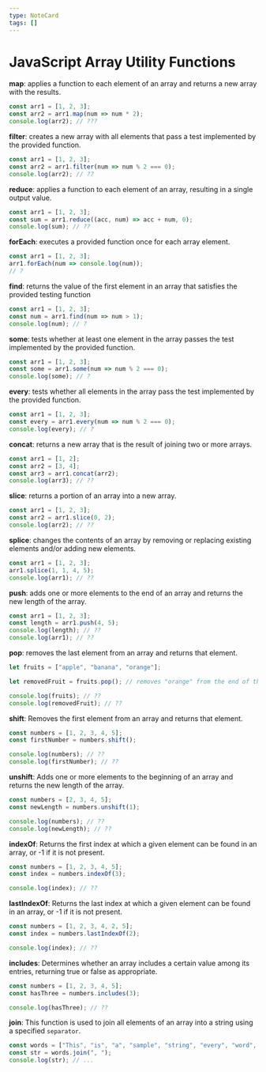 ```yaml
---
type: NoteCard
tags: []
---
```


# JavaScript Array Utility Functions
**map**: applies a function to each element of an array and returns a new array with the results.

```js
const arr1 = [1, 2, 3];
const arr2 = arr1.map(num => num * 2);
console.log(arr2); // ???
```

**filter**: creates a new array with all elements that pass a test implemented by the provided function.

```js
const arr1 = [1, 2, 3];
const arr2 = arr1.filter(num => num % 2 === 0);
console.log(arr2); // ??
```

**reduce**: applies a function to each element of an array, resulting in a single output value.

```js
const arr1 = [1, 2, 3];
const sum = arr1.reduce((acc, num) => acc + num, 0);
console.log(sum); // ??
```

**forEach**: executes a provided function once for each array element.

```js
const arr1 = [1, 2, 3];
arr1.forEach(num => console.log(num));
// ?
```

**find**: returns the value of the first element in an array that satisfies the provided testing function

```js
const arr1 = [1, 2, 3];
const num = arr1.find(num => num > 1);
console.log(num); // ?
```

**some**: tests whether at least one element in the array passes the test implemented by the provided function.

```js
const arr1 = [1, 2, 3];
const some = arr1.some(num => num % 2 === 0);
console.log(some); // ?
```

**every**: tests whether all elements in the array pass the test implemented by the provided function.

```js
const arr1 = [1, 2, 3];
const every = arr1.every(num => num % 2 === 0);
console.log(every); // ?
```

**concat**: returns a new array that is the result of joining two or more arrays.

```js
const arr1 = [1, 2];
const arr2 = [3, 4];
const arr3 = arr1.concat(arr2);
console.log(arr3); // ??
```

**slice**: returns a portion of an array into a new array.

```js
const arr1 = [1, 2, 3];
const arr2 = arr1.slice(0, 2);
console.log(arr2); // ??
```

**splice**: changes the contents of an array by removing or replacing existing elements and/or adding new elements.

```js
const arr1 = [1, 2, 3];
arr1.splice(1, 1, 4, 5);
console.log(arr1); // ??
```

**push**: adds one or more elements to the end of an array and returns the new length of the array.

```js
const arr1 = [1, 2, 3];
const length = arr1.push(4, 5);
console.log(length); // ??
console.log(arr1); // ??
```

**pop**: removes the last element from an array and returns that element.

```js
let fruits = ["apple", "banana", "orange"];

let removedFruit = fruits.pop(); // removes "orange" from the end of the array and returns it

console.log(fruits); // ??
console.log(removedFruit); // ??
```

**shift**: Removes the first element from an array and returns that element.

```js
const numbers = [1, 2, 3, 4, 5];
const firstNumber = numbers.shift();

console.log(numbers); // ??
console.log(firstNumber); // ??
```

**unshift**: Adds one or more elements to the beginning of an array and returns the new length of the array.

```js
const numbers = [2, 3, 4, 5];
const newLength = numbers.unshift(1);

console.log(numbers); // ??
console.log(newLength); // ??
```

**indexOf**: Returns the first index at which a given element can be found in an array, or -1 if it is not present.

```js
const numbers = [1, 2, 3, 4, 5];
const index = numbers.indexOf(3);

console.log(index); // ??
```

**lastIndexOf**: Returns the last index at which a given element can be found in an array, or -1 if it is not present.

```js
const numbers = [1, 2, 3, 4, 2, 5];
const index = numbers.lastIndexOf(2);

console.log(index); // ??
```

**includes**: Determines whether an array includes a certain value among its entries, returning true or false as appropriate.

```js
const numbers = [1, 2, 3, 4, 5];
const hasThree = numbers.includes(3);

console.log(hasThree); // ??
```

**join**: This function is used to join all elements of an array into a string using a specified `separator`.

```js
const words = ["This", "is", "a", "sample", "string", "every", "word", "is", "separated"];
const str = words.join(", ");
console.log(str); // ...
```